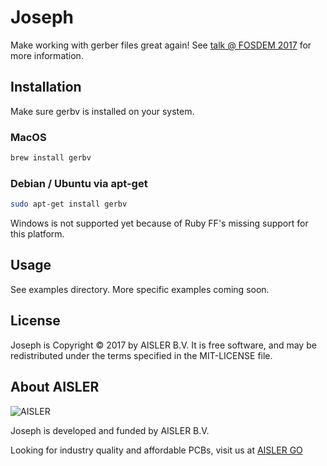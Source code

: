 # Joseph

Make working with gerber files great again! See [talk @ FOSDEM 2017](https://docs.google.com/presentation/d/1P0TlYbtU38EL7d7HRAupMRoa70ejif5nWAY0IsgneYI/edit?usp=sharing) for more information.



## Installation

Make sure gerbv is installed on your system.

### MacOS
```bash
brew install gerbv
```

### Debian / Ubuntu via apt-get
```bash
sudo apt-get install gerbv
```

Windows is not supported yet because of Ruby FF's missing support for this platform.


## Usage
See examples directory. More specific examples coming soon.

## License

Joseph is Copyright © 2017 by AISLER B.V. It is free software, and may be
redistributed under the terms specified in the MIT-LICENSE file.

## About AISLER

![AISLER](https://cdn-2.aisler.net/assets/logo_invert_orange-7ca49b7abecdf2f857639df2c0de142889a9dc23d33af4b9f875db54c0bc417e.png)

Joseph is developed and funded by AISLER B.V.

Looking for industry quality and affordable PCBs, visit us at [AISLER GO](https://go.aisler.net)
